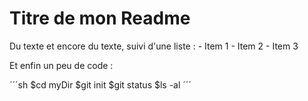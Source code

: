 # Titre de mon Readme

Du texte et encore du texte, suivi d'une liste :
	- Item 1
	- Item 2
	- Item 3

Et enfin un peu de code :

´´´sh
$cd myDir
$git init
$git status
$ls -al
´´´

